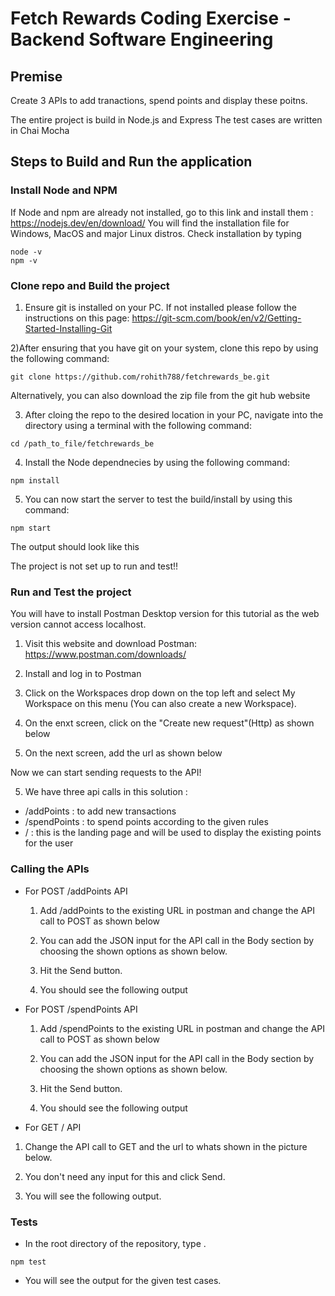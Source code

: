 # Fetch Rewards Coding Exercise - Backend Software Engineering
## Premise
Create 3 APIs to add tranactions, spend points and display these poitns.

The entire project is build in Node.js and Express
The test cases are written in Chai Mocha
## Steps to Build and Run the application
### Install Node and NPM
If Node and npm are already not installed, go to this link and install them : https://nodejs.dev/en/download/
You will find the installation file for Windows, MacOS and major Linux distros.
Check installation by typing 
```
node -v
npm -v
```

### Clone repo and Build the project

1) Ensure git is installed on your PC. If not installed please follow the instructions on this page: https://git-scm.com/book/en/v2/Getting-Started-Installing-Git

2)After ensuring that you have git on your system, clone this repo by using the following command:
```
git clone https://github.com/rohith788/fetchrewards_be.git
```

Alternatively, you can also download the zip file from the git hub website 

3) After cloing the repo to the desired location in your PC, navigate into the directory using a terminal with the following command:
```
cd /path_to_file/fetchrewards_be 
```

4) Install the Node dependnecies by using the following command:

```
npm install
```

5) You can now start the server to test the build/install by using this command:

```
npm start
```

The output should look like this


The project is not set up to run and test!!

### Run and Test the project

You will have to install Postman Desktop version for this tutorial as the web version cannot access localhost. 

1) Visit this website and download Postman: https://www.postman.com/downloads/

2) Install and log in to Postman

2) Click on the Workspaces drop down on the top left and select My Workspace on this menu (You can also create a new Workspace).

3) On the enxt screen, click on the  "Create new request"(Http) as shown below

4) On the next screen, add the url as shown below

Now we can start sending requests to the API!

5) We have three api calls in this solution :
* /addPoints : to add new transactions
* /spendPoints : to spend points according to the given rules
* / : this is the landing page and will be used to display the existing points for the user

### Calling the APIs

* For POST /addPoints API
  1) Add /addPoints to the existing URL in postman and change the API call to POST as shown below
  
  2) You can add the JSON input for the API call in the Body section by choosing the shown options as shown below.
  
  3) Hit the Send button.
  
  4) You should see the following output
  
* For POST /spendPoints API
  1) Add /spendPoints to the existing URL in postman and change the API call to POST as shown below
  
  2) You can add the JSON input for the API call in the Body section by choosing the shown options as shown below.
  
  3) Hit the Send button.
  
  4) You should see the following output
  
 * For GET / API
 1) Change the API call to GET and the url to whats shown in the picture below.
 
 2) You don't need any input for this and click Send.
 
 3) You will see the following output.
 
### Tests

* In the root directory of the repository, type .
```
npm test
```

* You will see the output for the given test cases.




